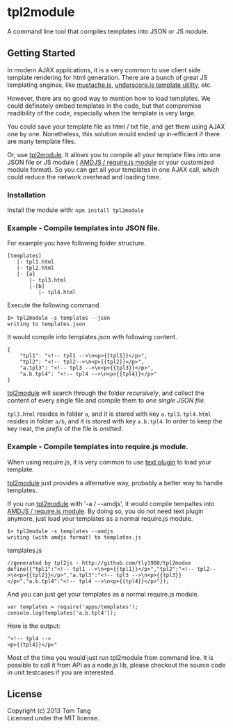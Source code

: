 # tpl2module

A command line tool that compiles templates into JSON or JS module.

## Getting Started
In modern AJAX applications, it is a very common to use client side template rendering for html generation.
There are a bunch of great JS templating engines, like [mustache.js](https://github.com/janl/mustache.js), [underscore.js template utility](http://underscorejs.org/#template), etc.

However, there are no good way to mention how to load templates. We could definately embed templates in the code, but that compromise readibility of the code, especially when the template is very large.

You could save your template file as html / txt file, and get them using AJAX one by one. Nonetheless, this solution would ended up in-efficient if there are many template files.

Or, use [tpl2module](https://github.com/tly1980/tpl2module). It allows you to compile all your template files into one JSON file or JS module ( [AMDJS / require.js module](http://requirejs.org/docs/api.html#defsimple) or your customized module format).
So you can get all your templates in one AJAX call, which could reduce the network overhead and loading time.

### Installation 
Install the module with: `npm install tpl2module`


### Example - Compile templates into JSON file.
For example you have following folder structure.

```
[templates]
   |- tpl1.html
   |- tpl2.html
   |- [a]
       |- tpl3.html
       |-[b]
          |- tpl4.html
```

Execute the following command.
```
$> tpl2module -s templates --json
writing to templates.json
```

It would compile into templates.json with following content.

```
{
    "tpl1": "<!-- tpl1 -->\n<p>{{tpl1}}</p>",
    "tpl2": "<!-- tpl2-->\n<p>{{tpl2}}</p>",
    "a.tpl3": "<!-- tpl3 -->\n<p>{{tpl3}}</p>",
    "a.b.tpl4": "<!-- tpl4 -->\n<p>{{tpl4}}</p>"
}
```

[tpl2module](https://github.com/tly1980/tpl2module) will search through the folder *recursively*, and collect the content of every single file and compile them to *one single JSON file*.

```tpl3.html``` resides in folder ```a```, and it is stored with key ```a.tpl3```.
```tpl4.html``` resides in folder ```a/b```, and it is stored with key ```a.b.tpl4```.
In order to keep the key neat, the *prefix* of the file is *omitted*.


### Example - Compile templates into require.js module.

When using require.js, it is very common to use [text plugin](https://github.com/requirejs/text) to load your template.

[tpl2module](https://github.com/tly1980/tpl2module) just provides a alternative way, probably a better way to handle templates.

If you run [tpl2module](https://github.com/tly1980/tpl2module) with '-a / --amdjs', it would compile tempaltes into [AMDJS / require.js module](http://requirejs.org/docs/api.html#defsimple).
By doing so, you do not need text plugin anymore, just load your templates as a normal require.js module.

```
$> tpl2module -s templates --amdjs
writing (with amdjs format) to templates.js
```

templates.js
```
//generated by tpl2js - http://github.com/tly1980/tpl2modue
define({"tpl1":"<!-- tpl1 -->\n<p>{{tpl1}}</p>","tpl2":"<!-- tpl2-->\n<p>{{tpl2}}</p>","a.tpl3":"<!-- tpl3 -->\n<p>{{tpl3}}</p>","a.b.tpl4":"<!-- tpl4 -->\n<p>{{tpl4}}</p>"});

```

And you can just get your templates as a normal require.js module.
```
var templates = require('apps/templates');
console.log(templates['a.b.tpl4']);
```

Here is the output:
```
"<!-- tpl4 -->
<p>{{tpl4}}</p>"
```

Most of the time you would just run tpl2module from command line.
It is possible to call it from API as a node.js lib, please checkout the source code in unit testcases if you are interested.


## License
Copyright (c) 2013 Tom Tang  
Licensed under the MIT license.
